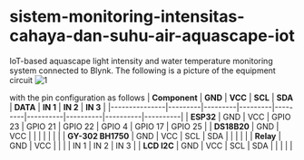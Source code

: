 # sistem-monitoring-intensitas-cahaya-dan-suhu-air-aquascape-iot
IoT-based aquascape light intensity and water temperature monitoring system connected to Blynk. The following is a picture of the equipment circuit
![1](https://github.com/user-attachments/assets/f921e214-e7e9-4e70-b165-49ca467bd10e)

with the pin configuration as follows
| **Component** | **GND** | **VCC** | **SCL** | **SDA** | **DATA** | **IN 1** | **IN 2** | **IN 3** |
|---------------|---------|---------|---------|---------|----------|----------|----------|----------|
| **ESP32**     | GND     | VCC     | GPIO 23 | GPIO 21 | GPIO 22  | GPIO 4   | GPIO 17  | GPIO 25  |
| **DS18B20**   | GND     | VCC     |         |         |          |          |          |          |
| **GY-302 BH1750** | GND | VCC | SCL | SDA |          |          |          |          |
| **Relay**     | GND     | VCC     |         |         |          | IN 1     | IN 2     | IN 3     |
| **LCD I2C**   | GND     | VCC     | SCL     | SDA     |          |          |          |          |


